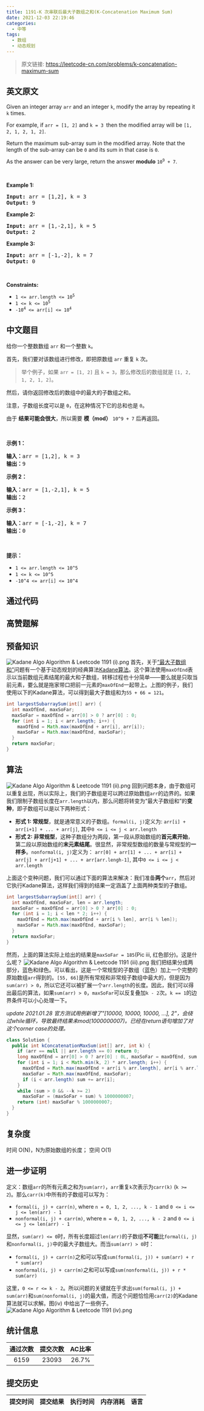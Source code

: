 ```yaml
---
title: 1191-K 次串联后最大子数组之和(K-Concatenation Maximum Sum)
date: 2021-12-03 22:19:46
categories:
  - 中等
tags:
  - 数组
  - 动态规划
---
```


> 原文链接: https://leetcode-cn.com/problems/k-concatenation-maximum-sum


## 英文原文
<div><p>Given an integer array <code>arr</code> and an integer <code>k</code>, modify the array by repeating it <code>k</code> times.</p>

<p>For example, if <code>arr = [1, 2]</code> and <code>k = 3 </code>then the modified array will be <code>[1, 2, 1, 2, 1, 2]</code>.</p>

<p>Return the maximum sub-array sum in the modified array. Note that the length of the sub-array can be <code>0</code> and its sum in that case is <code>0</code>.</p>

<p>As the answer can be very large, return the answer <strong>modulo</strong> <code>10<sup>9</sup> + 7</code>.</p>

<p>&nbsp;</p>
<p><strong>Example 1:</strong></p>

<pre>
<strong>Input:</strong> arr = [1,2], k = 3
<strong>Output:</strong> 9
</pre>

<p><strong>Example 2:</strong></p>

<pre>
<strong>Input:</strong> arr = [1,-2,1], k = 5
<strong>Output:</strong> 2
</pre>

<p><strong>Example 3:</strong></p>

<pre>
<strong>Input:</strong> arr = [-1,-2], k = 7
<strong>Output:</strong> 0
</pre>

<p>&nbsp;</p>
<p><strong>Constraints:</strong></p>

<ul>
	<li><code>1 &lt;= arr.length &lt;= 10<sup>5</sup></code></li>
	<li><code>1 &lt;= k &lt;= 10<sup>5</sup></code></li>
	<li><code>-10<sup>4</sup> &lt;= arr[i] &lt;= 10<sup>4</sup></code></li>
</ul>
</div>

## 中文题目
<div><p>给你一个整数数组&nbsp;<code>arr</code>&nbsp;和一个整数&nbsp;<code>k</code>。</p>

<p>首先，我们要对该数组进行修改，即把原数组 <code>arr</code> 重复&nbsp;<code>k</code>&nbsp;次。</p>

<blockquote>
<p>举个例子，如果&nbsp;<code>arr&nbsp;= [1, 2]</code> 且 <code>k = 3</code>，那么修改后的数组就是&nbsp;<code>[1, 2, 1, 2, 1, 2]</code>。</p>
</blockquote>

<p>然后，请你返回修改后的数组中的最大的子数组之和。</p>

<p>注意，子数组长度可以是 <code>0</code>，在这种情况下它的总和也是 <code>0</code>。</p>

<p>由于&nbsp;<strong>结果可能会很大</strong>，所以需要 <strong>模（mod）</strong>&nbsp;<code>10^9 + 7</code>&nbsp;后再返回。&nbsp;</p>

<p>&nbsp;</p>

<p><strong>示例 1：</strong></p>

<pre><strong>输入：</strong>arr = [1,2], k = 3
<strong>输出：</strong>9
</pre>

<p><strong>示例 2：</strong></p>

<pre><strong>输入：</strong>arr = [1,-2,1], k = 5
<strong>输出：</strong>2
</pre>

<p><strong>示例 3：</strong></p>

<pre><strong>输入：</strong>arr = [-1,-2], k = 7
<strong>输出：</strong>0
</pre>

<p>&nbsp;</p>

<p><strong>提示：</strong></p>

<ul>
	<li><code>1 &lt;= arr.length &lt;= 10^5</code></li>
	<li><code>1 &lt;= k &lt;= 10^5</code></li>
	<li><code>-10^4 &lt;= arr[i] &lt;= 10^4</code></li>
</ul>
</div>

## 通过代码
<RecoDemo>
</RecoDemo>


## 高赞题解
## 预备知识
![Kadane Algo Algorithm & Leetcode 1191 (i).png](../images/k-concatenation-maximum-sum-0.png\(1\).png)
首先，关于[“最大子数组和”](https://en.wikipedia.org/wiki/Maximum_subarray_problem)问题有一个基于动态规划的经典算法[Kadane算法](https://hackernoon.com/kadanes-algorithm-explained-50316f4fd8a6)。这个算法使用`maxOfEnd`表示以当前数组元素结尾的最大和子数组，转移过程也十分简单——要么就是只取当前元素，要么就是拖家带口把前一元素的`maxOfEnd`一起带上。上图的例子，我们使用以下的Kadane算法，可以得到最大子数组和为`55 + 66 = 121`。
```java
int largestSubarraySum(int[] arr) {
  int maxOfEnd, maxSoFar;
  maxSoFar = maxOfEnd = arr[0] > 0 ? arr[0] : 0;
  for (int i = 1; i < arr.length; i++) {
    maxOfEnd = Math.max(maxOfEnd + arr[i], arr[i]);
    maxSoFar = Math.max(maxOfEnd, maxSoFar);
  }
  return maxSoFar;
}
```
## 算法
![Kadane Algo Algorithm & Leetcode 1191 (ii).png](../images/k-concatenation-maximum-sum-1.png\(2\).png)
回到问题本身，由于数组可以重复出现，所以实际上，我们的子数组是可以跨过原始数组`arr`的边界的。如果我们限制子数组长度在`arr.length`以内，那么问题将转变为“最大子数组和”的**变种**，即子数组可以是以下两种形式：
* **形式 1: 常规型**，就是通常意义的子数组。`formal(i, j)`定义为:
`arr[i] + arr[i+1] + ... + arr[j]`, 其中`0 <= i <= j < arr.length`
* **形式 2: 非常规型**，这种子数组分为两段，第一段从原始数组的**首元素开始**，第二段以原始数组的**末元素结尾**。很显然，非常规型数组的数量与常规型的**一样多**。`nonformal(i, j)`定义为：
`arr[0] + arr[1] + ... + arr[i] + arr[j] + arr[j+1] + ... + arr[arr.lengh-1]`, 其中`0 <= i <= j < arr.length`

上面这个变种问题，我们可以通过下面的算法来解决：我们准备**两个**`arr`，然后对它执行Kadane算法，这样我们得到的结果一定涵盖了上面两种类型的子数组。
```java
int largestSubarraySum(int[] arr) {
  int maxOfEnd, maxSoFar, len = arr.length;
  maxSoFar = maxOfEnd = arr[0] > 0 ? arr[0] : 0;
  for (int i = 1; i < len * 2; i++) {
    maxOfEnd = Math.max(maxOfEnd + arr[i % len], arr[i % len]);
    maxSoFar = Math.max(maxOfEnd, maxSoFar);
  }
  return maxSoFar;
}
```
然而，上面的算法实际上给出的结果是`maxSoFar = 185`(Pic iii, 红色部分)。这是什么呢？
![Kadane Algo Algorithm & Leetcode 1191 (iii).png](../images/k-concatenation-maximum-sum-2.png\(3\).png)
我们把结果分成两部分，蓝色和绿色。可以看出，这是一个常规型的子数组（蓝色）加上一个完整的原始数组`arr`得到的。`[55, 66]`是所有常规和非常规子数组中最大的，但是因为`sum(arr) > 0`，所以它还可以被扩展一个`arr.length`的长度。因此，我们可以得出最后的算法，如果`sum(arr) > 0`，`maxSoFar`可以反复叠加`k - 2`次。`k == 1`的边界条件可以小心处理一下。

*update 2021.01.28 官方测试用例新增了"[10000, 10000, 10000, ...], 2"，会绕过while循环，导致最终结果未mod(1000000007)。已经在return语句增加了对这个corner case的处理。*

```java
class Solution {
  public int kConcatenationMaxSum(int[] arr, int k) {
    if (arr == null || arr.length == 0) return 0;
    long maxOfEnd = arr[0] > 0 ? arr[0] : 0L, maxSoFar = maxOfEnd, sum = arr[0];
    for (int i = 1; i < Math.min(k, 2) * arr.length; i++) {
      maxOfEnd = Math.max(maxOfEnd + arr[i % arr.length], arr[i % arr.length]);
      maxSoFar = Math.max(maxOfEnd, maxSoFar);
      if (i < arr.length) sum += arr[i];
    }
    while (sum > 0 && --k >= 2)
      maxSoFar = (maxSoFar + sum) % 1000000007;
    return (int) maxSoFar % 1000000007;
  }
}
```

## 复杂度
时间 O(N)，N为原始数组的长度； 空间 O(1)

## **进一步证明**
定义：数组`arr`的所有元素之和为`sum(arr)`，`arr`重复`k`次表示为`carr(k)` (`k >= 2`)。那么`carr(k)`中所有的子数组可以写为：
* `formal(i, j) + carr(n)`,    where `n = 0, 1, 2, ..., k - 1` and `0 <= i <= j <= len(arr) - 1`
* `nonformal(i, j) + carr(m)`, where `m = 0, 1, 2, ..., k - 2` and `0 <= i <= j <= len(arr) - 1`

显然，`sum(arr) <= 0`时，所有长度超过`len(arr)`的子数组**不可能**比`formal(i, j)`和`nonformal(i, j)`中的最大子数组大。而当`sum(arr) > 0`时：
* `formal(i, j) + carr(n)`之和可以写成`sum(formal(i, j)) + sum(arr) + r * sum(arr)`
* `nonformal(i, j) + carr(m)`之和可以写成`sum(nonformal(i, j)) + r * sum(arr)`

这里，`0 <= r <= k - 2`。所以问题的关键就在于求出`sum(formal(i, j) + sum(arr)`和`sum(nonformal(i, j)`的最大值，而这个问题恰恰用`carr(2)`的Kadane算法就可以求解。图(iv) 中给出了一些例子。
![Kadane Algo Algorithm & Leetcode 1191 (iv).png](../images/k-concatenation-maximum-sum-3.png\(5\)%20\(1\).png)


## 统计信息
| 通过次数 | 提交次数 | AC比率 |
| :------: | :------: | :------: |
|    6159    |    23093    |   26.7%   |

## 提交历史
| 提交时间 | 提交结果 | 执行时间 |  内存消耗  | 语言 |
| :------: | :------: | :------: | :--------: | :--------: |
